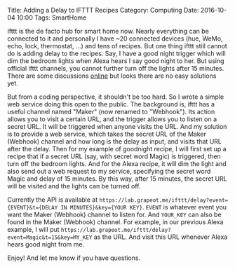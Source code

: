 Title: Adding a Delay to IFTTT Recipes
Category: Computing
Date: 2016-10-04 10:00
Tags: SmartHome

Ifttt is the de facto hub for smart home now. Nearly everything can be connected to it and personally I have ~20 connected devices (hue, WeMo, echo, lock, thermostat, ...) and tens of recipes. But one thing ifttt still cannot do is adding delay to the recipes. Say, I have a good night trigger which will dim the bedroom lights when Alexa hears I say good night to her. But using official ifttt channels, you cannot further turn off the lights after 15 minutes. There are some discussions [online](http://webapps.stackexchange.com/questions/33674/ifttt-can-you-specify-a-delay-for-an-action) but looks there are no easy solutions yet. 

But from a coding perspective, it shouldn't be too hard. So I wrote a simple web service doing this open to the public. The background is, ifttt has a useful channel named "Maker" (now renamed to "Webhook"). Its action allows you to visit a certain URL, and the trigger allows you to listen on a secret URL. It will be triggered when anyone visits the URL. And my solution is to provide a web service, which takes the secret URL of the Maker (Webhook) channel and how long is the delay as input, and visits that URL after the delay. Then for my example of goodnight recipe, I will first set up a recipe that if a secret URL (say, with secret word Magic) is triggered, then turn off the bedroom lights. And for the Alexa recipe, it will dim the light and also send out a web request to my service, specifying the secret word Magic and delay of 15 minutes. By this way, after 15 minutes, the secret URL will be visited and the lights can be turned off. 

Currently the API is available at `https://lab.grapeot.me/ifttt/delay?event={EVENT}&t={DELAY IN MINUTES}&key={YOUR KEY}`. `EVENT` is whatever event you want the Maker (Webhook) channel to listen for. And `YOUR_KEY` can also be found in the Maker (Webhook) channel. For example, in our previous Alexa example, I will put `https://lab.grapeot.me/ifttt/delay?event=Magic&t=15&key=MY_KEY` as the URL. And visit this URL whenever Alexa hears good night from me.

Enjoy! And let me know if you have questions.
